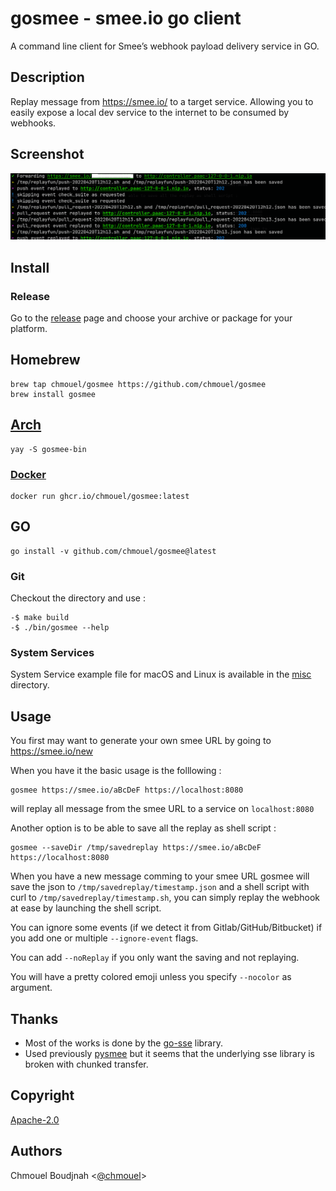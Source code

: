 # gosmee - smee.io go client

A command line client for Smee’s webhook payload delivery service in GO.

## Description

Replay message from <https://smee.io/> to a target service. Allowing you to
easily expose a local dev service to the internet to be consumed by webhooks.

## Screenshot

![Screenshot](./.github/screenshot.png)

## Install

### Release

Go to the [release](https://github.com/chmouel/gosmee/releases) page and choose your archive or package for your platform.

## Homebrew

```shell
brew tap chmouel/gosmee https://github.com/chmouel/gosmee
brew install gosmee
```

## [Arch](https://aur.archlinux.org/packages/gosmee-bin)

```shell
yay -S gosmee-bin
```

### [Docker](https://github.com/users/chmouel/packages/container/package/gosmee)

```shell
docker run ghcr.io/chmouel/gosmee:latest
```

## GO

```shell
go install -v github.com/chmouel/gosmee@latest
```

### Git

Checkout the directory and use :

```shell
-$ make build
-$ ./bin/gosmee --help
```

### System Services

System Service example file for macOS and Linux is available in the [misc](./misc) directory.

## Usage

You first may want to generate your own smee URL by going to <https://smee.io/new>

When you have it the basic usage is the folllowing :

```shell
gosmee https://smee.io/aBcDeF https://localhost:8080
```

will replay all message from the smee URL to a service on `localhost:8080`

Another option is to be able to save all the replay as shell script :

```shell
gosmee --saveDir /tmp/savedreplay https://smee.io/aBcDeF https://localhost:8080
```

When you have a new message comming to your smee URL gosmee will save the json to
`/tmp/savedreplay/timestamp.json` and a shell script with curl to
`/tmp/savedreplay/timestamp.sh`, you can simply replay the webhook at ease by
launching the shell script.

You can ignore some events (if we detect it from Gitlab/GitHub/Bitbucket) if you add one or multiple `--ignore-event` flags.

You can add `--noReplay` if you only want the saving and not replaying.

You will have a pretty colored emoji unless you specify `--nocolor` as argument.

## Thanks

- Most of the works is done by the [go-sse](github.com/r3labs/sse) library.
- Used previously [pysmee](https://github.com/akrog/pysmee) but it seems that the underlying sse library is broken with chunked transfer.

## Copyright

[Apache-2.0](./LICENSE)

## Authors

Chmouel Boudjnah <[@chmouel](https://twitter.com/chmouel)>

